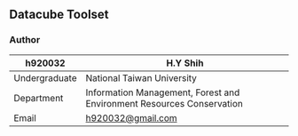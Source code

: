 ## Datacube Toolset
### Author
|h920032|H.Y Shih
|---|---
|Undergraduate | National Taiwan University
|Department|Information Management, Forest and Environment Resources Conservation
|Email|h920032@gmail.com|
